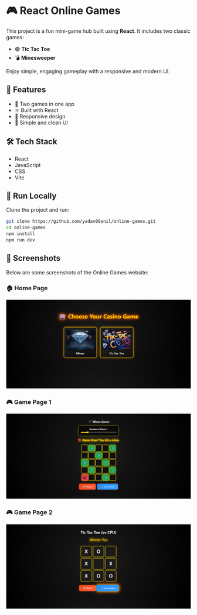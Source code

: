 # 🎮 React Online Games

This project is a fun mini-game hub built using **React**. It includes two classic games:

- 🟢 **Tic Tac Toe**
- 💣 **Minesweeper**

Enjoy simple, engaging gameplay with a responsive and modern UI.

## 🚀 Features

- 🎲 Two games in one app
- ⚛️ Built with React
- 📱 Responsive design
- 🎨 Simple and clean UI

## 🛠️ Tech Stack

- React
- JavaScript
- CSS
- Vite

## 📂 Run Locally

Clone the project and run:

```bash
git clone https://github.com/yadav09anil/online-games.git
cd online-games
npm install
npm run dev

```
## 📸 Screenshots

Below are some screenshots of the Online Games website:

### 🏠 Home Page
![Home Page](Images/Home.png)

### 🎮 Game Page 1
![Game Page 1](Images/Game1.png)

### 🎮 Game Page 2
![Game Page 2](Images/Game2.png)
